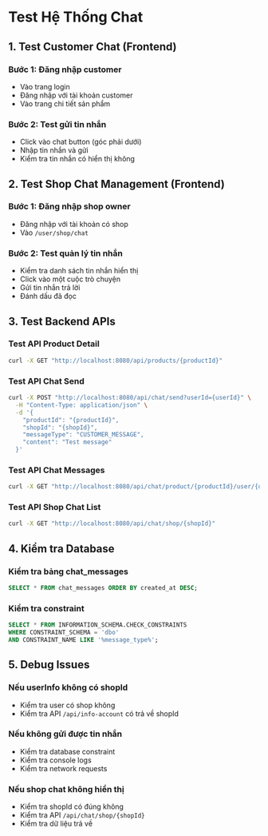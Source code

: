 # Test Hệ Thống Chat

## 1. Test Customer Chat (Frontend)

### Bước 1: Đăng nhập customer
- Vào trang login
- Đăng nhập với tài khoản customer
- Vào trang chi tiết sản phẩm

### Bước 2: Test gửi tin nhắn
- Click vào chat button (góc phải dưới)
- Nhập tin nhắn và gửi
- Kiểm tra tin nhắn có hiển thị không

## 2. Test Shop Chat Management (Frontend)

### Bước 1: Đăng nhập shop owner
- Đăng nhập với tài khoản có shop
- Vào `/user/shop/chat`

### Bước 2: Test quản lý tin nhắn
- Kiểm tra danh sách tin nhắn hiển thị
- Click vào một cuộc trò chuyện
- Gửi tin nhắn trả lời
- Đánh dấu đã đọc

## 3. Test Backend APIs

### Test API Product Detail
```bash
curl -X GET "http://localhost:8080/api/products/{productId}"
```

### Test API Chat Send
```bash
curl -X POST "http://localhost:8080/api/chat/send?userId={userId}" \
  -H "Content-Type: application/json" \
  -d '{
    "productId": "{productId}",
    "shopId": "{shopId}",
    "messageType": "CUSTOMER_MESSAGE",
    "content": "Test message"
  }'
```

### Test API Chat Messages
```bash
curl -X GET "http://localhost:8080/api/chat/product/{productId}/user/{userId}"
```

### Test API Shop Chat List
```bash
curl -X GET "http://localhost:8080/api/chat/shop/{shopId}"
```

## 4. Kiểm tra Database

### Kiểm tra bảng chat_messages
```sql
SELECT * FROM chat_messages ORDER BY created_at DESC;
```

### Kiểm tra constraint
```sql
SELECT * FROM INFORMATION_SCHEMA.CHECK_CONSTRAINTS 
WHERE CONSTRAINT_SCHEMA = 'dbo' 
AND CONSTRAINT_NAME LIKE '%message_type%';
```

## 5. Debug Issues

### Nếu userInfo không có shopId
- Kiểm tra user có shop không
- Kiểm tra API `/api/info-account` có trả về shopId

### Nếu không gửi được tin nhắn
- Kiểm tra database constraint
- Kiểm tra console logs
- Kiểm tra network requests

### Nếu shop chat không hiển thị
- Kiểm tra shopId có đúng không
- Kiểm tra API `/api/chat/shop/{shopId}`
- Kiểm tra dữ liệu trả về
